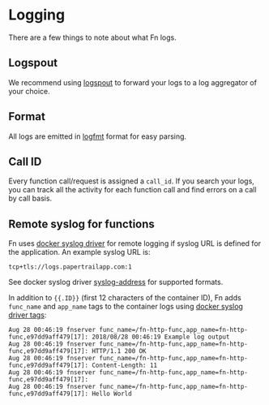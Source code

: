# Logging

There are a few things to note about what Fn logs.

## Logspout

We recommend using [logspout](https://github.com/gliderlabs/logspout) to forward your logs to a log aggregator of your choice.

## Format

All logs are emitted in [logfmt](https://godoc.org/github.com/kr/logfmt) format for easy parsing.

## Call ID

Every function call/request is assigned a `call_id`. If you search your logs, you can track all the activity
for each function call and find errors on a call by call basis.

## Remote syslog for functions

Fn uses [docker syslog driver](https://docs.docker.com/config/containers/logging/syslog/) for remote logging if syslog URL is defined for the application. An example syslog URL is:

```
tcp+tls://logs.papertrailapp.com:1
```

See docker syslog driver [syslog-address](https://docs.docker.com/config/containers/logging/syslog/#options) for supported formats.

In addition to `{{.ID}}` (first 12 characters of the container ID), Fn adds `func_name` and `app_name` tags to the container logs using [docker syslog driver tags](https://docs.docker.com/config/containers/logging/syslog/#options):

```
Aug 28 00:46:19 fnserver func_name=/fn-http-func,app_name=fn-http-func,e97dd9aff479[17]: 2018/08/28 00:46:19 Example log output
Aug 28 00:46:19 fnserver func_name=/fn-http-func,app_name=fn-http-func,e97dd9aff479[17]: HTTP/1.1 200 OK
Aug 28 00:46:19 fnserver func_name=/fn-http-func,app_name=fn-http-func,e97dd9aff479[17]: Content-Length: 11
Aug 28 00:46:19 fnserver func_name=/fn-http-func,app_name=fn-http-func,e97dd9aff479[17]: 
Aug 28 00:46:19 fnserver func_name=/fn-http-func,app_name=fn-http-func,e97dd9aff479[17]: Hello World
```


